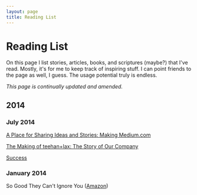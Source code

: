 ```yaml
---
layout: page
title: Reading List
---
```


# Reading List

On this page I list stories, articles, books, and scriptures (maybe?) that I've read. Mostly, it's for me to keep track of inspiring stuff. I can point friends to the page as well, I guess. The usage potential truly is endless.

*This page is continually updated and amended.*


## 2014

### July 2014

[A Place for Sharing Ideas and Stories: Making Medium.com](http://www.teehanlax.com/story/medium/)

[The Making of teehan+lax: The Story of Our Company](http://www.teehanlax.com/story/teehan-lax/)

[Success](http://www.teehanlax.com/blog/success/)



### January 2014

So Good They Can't Ignore You ([Amazon](http://www.amazon.com/Good-They-Cant-Ignore-You/dp/1455509124))
